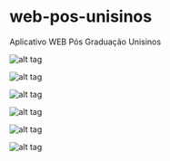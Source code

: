 web-pos-unisinos
================

Aplicativo WEB Pós Graduação Unisinos


![alt tag](https://raw.github.com/jefersonph/web-pos-unisinos/master/imgs/login.png)

![alt tag](https://raw.github.com/jefersonph/web-pos-unisinos/master/imgs/account.png)

![alt tag](https://raw.github.com/jefersonph/web-pos-unisinos/master/imgs/friends.png)

![alt tag](https://raw.github.com/jefersonph/web-pos-unisinos/master/imgs/games.png)

![alt tag](https://raw.github.com/jefersonph/web-pos-unisinos/master/imgs/menu.png)

![alt tag](https://raw.github.com/jefersonph/web-pos-unisinos/master/imgs/profile.png)
